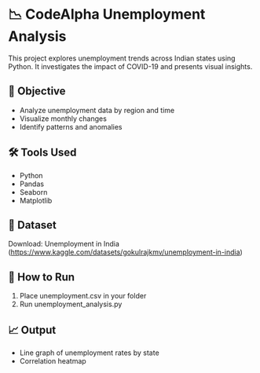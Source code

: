 # 📉 CodeAlpha Unemployment Analysis

This project explores unemployment trends across Indian states using Python. It investigates the impact of COVID-19 and presents visual insights.

## 📌 Objective
- Analyze unemployment data by region and time
- Visualize monthly changes
- Identify patterns and anomalies

## 🛠 Tools Used
- Python
- Pandas
- Seaborn
- Matplotlib

## 📁 Dataset
Download: Unemployment in India (https://www.kaggle.com/datasets/gokulrajkmv/unemployment-in-india)

## 🚀 How to Run
1. Place unemployment.csv in your folder
2. Run unemployment_analysis.py

## 📈 Output
- Line graph of unemployment rates by state
- Correlation heatmap